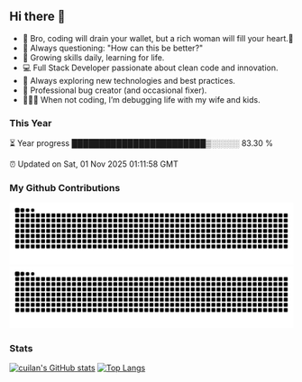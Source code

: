 ## Hi there 👋

- 👧 Bro, coding will drain your wallet, but a rich woman will fill your heart.🎯
- 🤔 Always questioning: "How can this be better?"
- 🌱 Growing skills daily, learning for life.
- 💻 Full Stack Developer passionate about clean code and innovation.
- 🚀 Always exploring new technologies and best practices.
- 🐞 Professional bug creator (and occasional fixer).
- 👨🏻‍🍼 When not coding, I’m debugging life with my wife and kids.

### This Year

⏳ Year progress  ████████████████████████▒░░░░░  83.30 %

⏰ Updated on Sat, 01 Nov 2025 01:11:58 GMT

### My Github Contributions

![](https://raw.githubusercontent.com/cuilan/cuilan/output/github-contribution-grid-snake.svg#gh-dark-mode-only)
![](https://raw.githubusercontent.com/cuilan/cuilan/output/github-contribution-grid-snake.svg#gh-light-mode-only)

### Stats

[![cuilan's GitHub stats](https://github-readme-stats.vercel.app/api?username=cuilan&show_icons=true)](https://github.com/cuilan)
[![Top Langs](https://github-readme-stats.vercel.app/api/top-langs/?username=cuilan&layout=compact&hide_border=true&langs_count=10)](https://github.com/cuilan)



